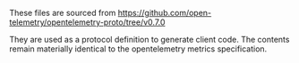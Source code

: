 These files are sourced from https://github.com/open-telemetry/opentelemetry-proto/tree/v0.7.0

They are used as a protocol definition to generate client code. The contents
remain materially identical to the opentelemetry metrics specification.
